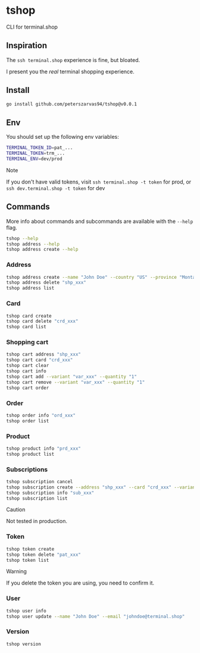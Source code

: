 # tshop

CLI for terminal.shop

## Inspiration

The `ssh terminal.shop` experience is fine, but bloated.

I present you the _real_ terminal shopping experience.

## Install

```bash
go install github.com/peterszarvas94/tshop@v0.0.1
```

## Env

You should set up the following env variables:

```sh
TERMINAL_TOKEN_ID=pat_...
TERMINAL_TOKEN=trm_...
TERMINAL_ENV=dev/prod
```

> [!NOTE]
> If you don't have valid tokens, visit `ssh terminal.shop -t token` for prod, or `ssh dev.terminal.shop -t token` for dev

## Commands

More info about commands and subcommands are available with the `--help` flag.

```bash
tshop --help
tshop address --help
tshop address create --help
```

### Address

```bash
tshop address create --name "John Doe" --country "US" --province "Montana" --city "Bozeman" --zip "59715" --street1 "123 Main Street" --street2 "Apt 4B" --phone "406-555-1234"
tshop address delete "shp_xxx"
tshop address list
```

### Card

```bash
tshop card create
tshop card delete "crd_xxx"
tshop card list
```

### Shopping cart

```bash
tshop cart address "shp_xxx"
tshop cart card "crd_xxx"
tshop cart clear
tshop cart info
tshop cart add --variant "var_xxx" --quantity "1"
tshop cart remove --variant "var_xxx" --quantity "1"
tshop cart order
```

### Order

```bash
tshop order info "ord_xxx"
tshop order list
```

### Product

```bash
tshop product info "prd_xxx"
tshop product list
```

### Subscriptions

```bash
tshop subscription cancel
tshop subscription create --address "shp_xxx" --card "crd_xxx" --variant "var_xxx" --quantity "1" --type "weekly" --interval "3"
tshop subscription info "sub_xxx"
tshop subscription list
```

> [!CAUTION]
> Not tested in production.

### Token

```bash
tshop token create
tshop token delete "pat_xxx"
tshop token list
```

> [!WARNING]
> If you delete the token you are using, you need to confirm it.

### User

```bash
tshop user info
tshop user update --name "John Doe" --email "johndoe@terminal.shop"
```

### Version

```bash
tshop version
```

